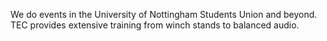 We do events in the University of Nottingham Students Union and beyond. TEC provides extensive training from winch stands to balanced audio.
